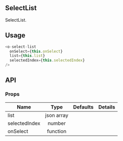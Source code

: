 ## SelectList

SelectList.

## Usage

```js
<o-select-list
  onSelect={this.onSelect}
  list={this.list}
  selectedIndex={this.selectedIndex}
/>
```

## API

### Props

|  **Name**  | **Type**        | **Defaults**  | **Details**  |
| ------------- |:-------------:|:-----:|:-------------:|
| list  | json array|       |           |
| selectedIndex  | number |       |           |
| onSelect  | function|       |           |
